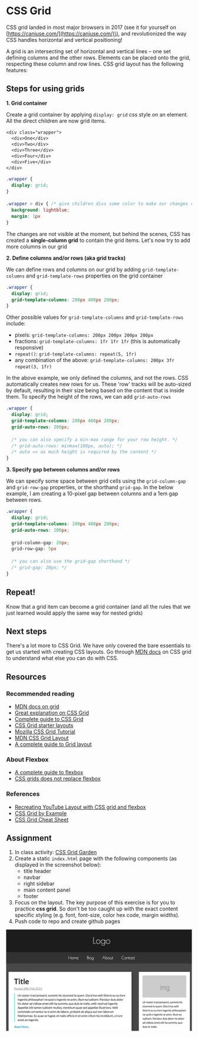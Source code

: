 # CSS Grid

CSS grid landed in most major browsers in 2017 \(see it for yourself on [https://caniuse.com/](https://caniuse.com/)\), and revolutionized the way CSS handles horizontal and vertical positioning!

A grid is an intersecting set of horizontal and vertical lines – one set defining columns and the other rows. Elements can be placed onto the grid, respecting these column and row lines. CSS grid layout has the following features:

## Steps for using grids

**1. Grid container**

Create a grid container by applying `display: grid` css style on an element. All the direct children are now grid items.

```markup
<div class="wrapper">
  <div>One</div>
  <div>Two</div>
  <div>Three</div>
  <div>Four</div>
  <div>Five</div>
</div>
```

```css
.wrapper {
  display: grid;
}

.wrapper > div { /* give children divs some color to make our changes visible */
  background: lightblue;
  margin: 1px
}
```

The changes are not visible at the moment, but behind the scenes, CSS has created a **single-column grid** to contain the grid items. Let's now try to add more columns in our grid

**2. Define columns and/or rows \(aka grid tracks\)**

We can define rows and columns on our grid by adding `grid-template-columns` and `grid-template-rows` properties on the grid container

```css
.wrapper {
  display: grid;
  grid-template-columns: 200px 400px 200px;
}
```

Other possible values for `grid-template-columns` and `grid-template-rows` include:

* pixels: `grid-template-columns: 200px 200px 200px 200px`
* fractions: `grid-template-columns: 1fr 1fr 1fr` \(this is automatically responsive\)
* `repeat()`: `grid-template-columns: repeat(5, 1fr)`
* any combination of the above: `grid-template-columns: 200px 3fr repeat(3, 1fr)`

In the above example, we only defined the columns, and not the rows. CSS automatically creates new rows for us. These 'row' tracks will be auto-sized by default, resulting in their size being based on the content that is inside them. To specify the height of the rows, we can add `grid-auto-rows`

```css
.wrapper {
  display: grid;
  grid-template-columns: 200px 400px 200px;
  grid-auto-rows: 200px;

  /* you can also specify a min-max range for your row height. */
  /* grid-auto-rows: minmax(100px, auto); */ 
  /* auto => as much height is required by the content */
}
```

**3. Specify gap between columns and/or rows**

We can specify some space between grid cells using the `grid-column-gap` and `grid-row-gap` properties, or the shorthand `grid-gap`. In the below example, I am creating a 10-pixel gap between columns and a 1em gap between rows.

```css
.wrapper {
  display: grid;
  grid-template-columns: 200px 400px 200px;
  grid-auto-rows: 200px;

  grid-column-gap: 20px;
  grid-row-gap: 5px

  /* you can also use the grid-gap shorthand */
  /* grid-gap: 20px; */
}
```

## Repeat!

Know that a grid item can become a grid container \(and all the rules that we just learned would apply the same way for nested grids\)

## Next steps

There's a lot more to CSS Grid. We have only covered the bare essentials to get us started with creating CSS layouts. Go through [MDN docs](https://developer.mozilla.org/en-US/docs/Web/CSS/CSS_Grid_Layout/Basic_Concepts_of_Grid_Layout) on CSS grid to understand what else you can do with CSS.

## Resources

### Recommended reading

* [MDN docs on grid](https://developer.mozilla.org/en-US/docs/Web/CSS/CSS_Grid_Layout/Basic_Concepts_of_Grid_Layout)
* [Great explanation on CSS Grid](http://varun.ca/css-grid/)
* [Complete guide to CSS Grid](https://cssgrid.cc/)
* [CSS Grid starter layouts](https://css-tricks.com/snippets/css/css-grid-starter-layouts/)
* [Mozilla CSS Grid Tutorial](https://mozilladevelopers.github.io/playground/css-grid)
* [MDN CSS Grid Layout](https://developer.mozilla.org/en-US/docs/Web/CSS/CSS_Grid_Layout)
* [A complete guide to Grid layout](https://css-tricks.com/snippets/css/complete-guide-grid/)

### About Flexbox

* [A complete guide to flexbox](https://css-tricks.com/snippets/css/a-guide-to-flexbox/)
* [CSS grids does not replace flexbox](https://css-tricks.com/css-grid-replace-flexbox/)

### References

* [Recreating YouTube Layout with CSS grid and flexbox](https://codepen.io/GeorgePark/pen/oEwYYy)
* [CSS Grid by Example](https://gridbyexample.com/examples/)
* [CSS Grid Cheat Sheet](http://grid.malven.co/)

## Assignment

1. In class activity: [CSS Grid Garden](http://cssgridgarden.com/)
2. Create a static `index.html` page with the following components \(as displayed in the screenshot below\):
   * title header
   * navbar
   * right sidebar
   * main content panel
   * footer
3. Focus on the layout. The key purpose of this exercise is for you to practice **css grid**. So don't be too caught up with the exact content specific styling \(e.g. font, font-size, color hex code, margin widths\). 
4. Push code to repo and create github pages

![screenshot](../.gitbook/assets/css_grid_lab.png)

